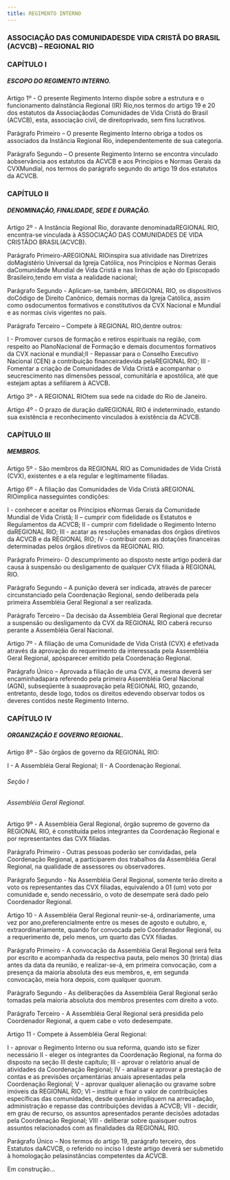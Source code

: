 ```yaml
---
title: REGIMENTO INTERNO
---
```


### ASSOCIAÇÃO DAS COMUNIDADESDE VIDA CRISTÃ DO BRASIL (ACVCB) – REGIONAL RIO

### CAPÍTULO I

##### ESCOPO DO REGIMENTO INTERNO.

Artigo 1º - O presente Regimento Interno dispõe sobre a estrutura e o funcionamento daInstância  Regional  (IR)  Rio,nos  termos  do  artigo  19  e  20  dos  estatutos da  Associaçãodas  Comunidades  de  Vida  Cristã  do  Brasil  (ACVCB),  esta,  associação  civil,  de  direitoprivado, sem fins lucrativos.

Parágrafo Primeiro – O presente Regimento  Interno  obriga  a  todos  os  associados  da Instância Regional Rio, independentemente de sua categoria.

Parágrafo Segundo – O presente Regimento   Interno   se   encontra   vinculado   àobservância  aos  estatutos  da  ACVCB  e  aos  Princípios  e  Normas  Gerais  da  CVXMundial, nos termos do parágrafo segundo do artigo 19 dos estatutos da ACVCB.


### CAPÍTULO II

##### DENOMINAÇÃO, FINALIDADE, SEDE E DURAÇÃO.

Artigo  2º - A Instância Regional Rio, doravante denominadaREGIONAL RIO, encontra-se  vinculada  à  ASSOCIAÇÃO  DAS  COMUNIDADES  DE  VIDA  CRISTÃDO BRASIL(ACVCB).

Parágrafo  Primeiro-AREGIONAL  RIOinspira  sua  atividade  nas  Diretrizes  doMagistério   Universal   da   Igreja   Católica,   nos   Princípios   e   Normas   Gerais   daComunidade  Mundial  de  Vida  Cristã  e  nas  linhas  de  ação  do  Episcopado  Brasileiro,tendo em vista a realidade nacional;

Parágrafo  Segundo - Aplicam-se,  também,  àREGIONAL  RIO,  os  dispositivos  doCódigo  de  Direito  Canônico,  demais  normas  da  Igreja  Católica,  assim  como  osdocumentos  formativos  e  constitutivos  da  CVX  Nacional  e  Mundial  e  as  normas  civis vigentes no país.

Parágrafo Terceiro – Compete à REGIONAL RIO,dentre outros:

I - Promover  cursos  de  formação  e  retiros  espirituais  na  região,  com  respeito  ao  PlanoNacional de Formação e demais documentos formativos da CVX nacional e mundial;II - Repassar  para  o  Conselho  Executivo  Nacional  (CEN)  a  contribuição  financeiradevida pelaREGIONAL RIO;
III - Fomentar  a  criação  de  Comunidades  de  Vida  Cristã  e  acompanhar  o  seucrescimento nas dimensões pessoal, comunitária e apostólica, até que estejam aptas a sefiliarem à ACVCB.

Artigo 3º - A REGIONAL RIOtem sua sede na cidade do Rio de Janeiro.

Artigo 4º - O prazo  de  duração  daREGIONAL  RIO é  indeterminado,  estando  sua existência e reconhecimento vinculados à existência da ACVCB.

### CAPÍTULO III

##### MEMBROS.

Artigo 5º - São membros da REGIONAL RIO as Comunidades de Vida Cristã (CVX), existentes e a ela regular e legitimamente filiadas.

Artigo 6º - A filiação das Comunidades de Vida Cristã àREGIONAL RIOimplica nasseguintes condições:

I - conhecer e  aceitar os Princípios eNormas  Gerais da Comunidade Mundial de Vida Cristã;
II – cumprir com fidelidade os Estatutos e Regulamentos da ACVCB;
II - cumprir com fidelidade o Regimento Interno daREGIONAL RIO;
III - acatar as resoluções emanadas dos órgãos diretivos da ACVCB e da REGIONAL RIO;
IV - contribuir  com  as  dotações  financeiras  determinadas  pelos  órgãos  diretivos  da REGIONAL RIO.

Parágrafo Primeiro- O  descumprimento  ao  disposto  neste  artigo  poderá  dar  causa  à suspensão ou desligamento de qualquer CVX filiada à REGIONAL RIO.

Parágrafo Segundo – A punição deverá    ser    indicada,    através    de    parecer circunstanciado pela Coordenação Regional, sendo deliberada pela primeira Assembléia Geral Regional a ser realizada.

Parágrafo  Terceiro – Da  decisão  da  Assembléia  Geral  Regional  que  decretar  a suspensão  ou  desligamento  da  CVX  da REGIONAL  RIO caberá  recurso  perante  a Assembléia Geral Nacional.

Artigo 7º - A filiação de uma Comunidade de Vida Cristã (CVX) é efetivada através da aprovação  do  requerimento  da  interessada  pela  Assembléia  Geral  Regional,  apósparecer emitido pela Coordenação Regional.

Parágrafo Único – Aprovada a filiação de uma CVX, a mesma deverá ser encaminhadapara  referendo  pela  primeira  Assembléia  Geral  Nacional  (AGN),  subseqüente  à  suaaprovação pela REGIONAL RIO, gozando, entretanto, desde logo, todos os direitos edevendo observar todos os deveres contidos neste Regimento Interno.

### CAPÍTULO IV

##### ORGANIZAÇÃO E GOVERNO REGIONAL.

Artigo 8º - São órgãos de governo da REGIONAL RIO:

I - A Assembléia Geral Regional;
II - A Coordenação Regional.

###### Seção I

###### Assembléia Geral Regional.

Artigo 9º - A Assembléia Geral Regional, órgão supremo de governo da REGIONAL RIO, é constituída pelos integrantes da Coordenação Regional e por representantes das CVX filiadas.

Parágrafo  Primeiro - Outras  pessoas  poderão  ser  convidadas,  pela  Coordenação Regional,  a participarem dos trabalhos da  Assembléia Geral Regional, na qualidade de assessores ou observadores.

Parágrafo  Segundo - Na Assembléia Geral Regional,  somente  terão  direito  a  voto os representantes das CVX filiadas, equivalendo a 01 (um) voto por comunidade e, sendo necessário, o voto de desempate será dado pelo Coordenador Regional.

Artigo 10 - A Assembléia Geral Regional reunir-se-á, ordinariamente, uma vez por ano,preferencialmente  entre  os  meses  de  agosto  e  outubro,  e,  extraordinariamente,  quando for  convocada  pelo  Coordenador  Regional,  ou  a  requerimento  de,  pelo  menos,  um quarto das CVX filiadas.

Parágrafo  Primeiro - A  convocação  da  Assembléia  Geral  Regional  será  feita  por escrito e acompanhada da respectiva pauta, pelo menos 30 (trinta) dias antes da data da reunião, e realizar-se-á, em primeira convocação, com a presença da maioria absoluta des eus membros, e, em segunda convocação, meia hora depois, com qualquer quorum.

Parágrafo  Segundo - As  deliberações  da  Assembléia  Geral  Regional  serão  tomadas pela maioria absoluta dos membros presentes com direito a voto.

Parágrafo  Terceiro - A  Assembléia  Geral  Regional  será  presidida  pelo  Coordenador Regional, a quem cabe o voto dedesempate.

Artigo 11 - Compete à Assembléia Geral Regional:

I - aprovar o Regimento Interno ou sua reforma, quando isto se fizer necessário
II - eleger  os  integrantes  da  Coordenação  Regional,  na  forma  do  disposto  na  seção  III deste capítulo;
III - aprovar o relatório anual de atividades da Coordenação Regional;
IV - analisar  e  aprovar  a  prestação  de  contas  e  as  previsões  orçamentárias  anuais apresentadas pela Coordenação Regional;
V - aprovar qualquer alienação ou gravame sobre imóveis da REGIONAL RIO;
VI – instituir  e  fixar  o  valor  de  contribuições  específicas  das  comunidades,  desde  quenão  impliquem  na  arrecadação,  administração  e  repasse  das  contribuições  devidas  à ACVCB;
VII - decidir,  em  grau  de  recurso,  os  assuntos  apresentados  perante  decisões  adotadas pela Coordenação Regional;
VIII - deliberar  sobre  quaisquer  outros  assuntos  relacionados  com  as  finalidades  da REGIONAL RIO.

Parágrafo Único – Nos  termos  do  artigo  19,  parágrafo  terceiro,  dos  Estatutos  daACVCB, o referido no inciso I deste artigo deverá ser submetido à homologação pelasinstâncias competentes da ACVCB.

Em construção...
